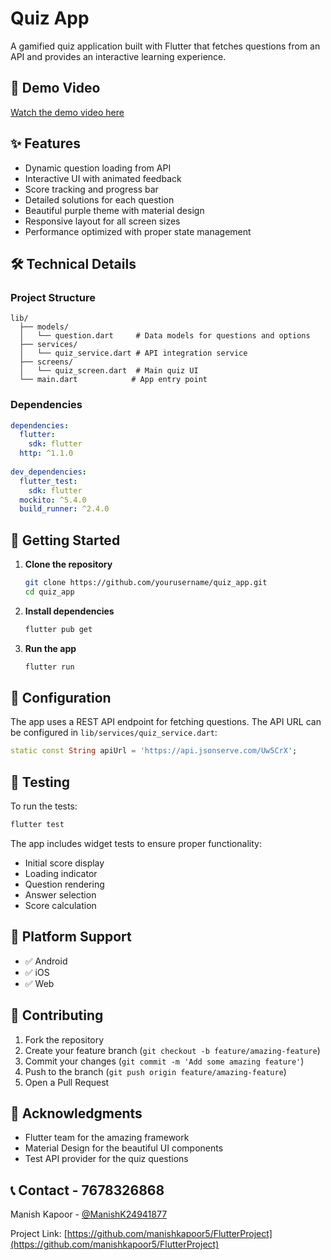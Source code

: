 # Quiz App

A gamified quiz application built with Flutter that fetches questions from an API and provides an interactive learning experience.


## 🎥 Demo Video

[Watch the demo video here](https://streamable.com/auy77f)

## ✨ Features

- Dynamic question loading from API
- Interactive UI with animated feedback
- Score tracking and progress bar
- Detailed solutions for each question
- Beautiful purple theme with material design
- Responsive layout for all screen sizes
- Performance optimized with proper state management

## 🛠️ Technical Details

### Project Structure
```
lib/
  ├── models/
  │   └── question.dart     # Data models for questions and options
  ├── services/
  │   └── quiz_service.dart # API integration service
  ├── screens/
  │   └── quiz_screen.dart  # Main quiz UI
  └── main.dart            # App entry point
```

### Dependencies
```yaml
dependencies:
  flutter:
    sdk: flutter
  http: ^1.1.0
  
dev_dependencies:
  flutter_test:
    sdk: flutter
  mockito: ^5.4.0
  build_runner: ^2.4.0
```

## 🚀 Getting Started

1. **Clone the repository**
   ```bash
   git clone https://github.com/yourusername/quiz_app.git
   cd quiz_app
   ```

2. **Install dependencies**
   ```bash
   flutter pub get
   ```

3. **Run the app**
   ```bash
   flutter run
   ```

## 🔧 Configuration

The app uses a REST API endpoint for fetching questions. The API URL can be configured in `lib/services/quiz_service.dart`:

```dart
static const String apiUrl = 'https://api.jsonserve.com/Uw5CrX';
```

## 🧪 Testing

To run the tests:
```bash
flutter test
```

The app includes widget tests to ensure proper functionality:
- Initial score display
- Loading indicator
- Question rendering
- Answer selection
- Score calculation

## 📱 Platform Support

- ✅ Android
- ✅ iOS
- ✅ Web

## 🤝 Contributing

1. Fork the repository
2. Create your feature branch (`git checkout -b feature/amazing-feature`)
3. Commit your changes (`git commit -m 'Add some amazing feature'`)
4. Push to the branch (`git push origin feature/amazing-feature`)
5. Open a Pull Request


## 🙏 Acknowledgments

- Flutter team for the amazing framework
- Material Design for the beautiful UI components
- Test API provider for the quiz questions

## 📞 Contact - 7678326868

Manish Kapoor - [@ManishK24941877](https://x.com/ManishK24941877)

Project Link: [https://github.com/manishkapoor5/FlutterProject](https://github.com/manishkapoor5/FlutterProject)
